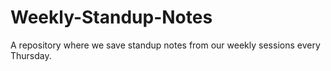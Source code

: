 # Weekly-Standup-Notes
A repository where we save standup notes from our weekly sessions every Thursday.
